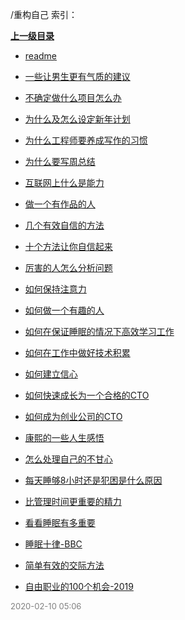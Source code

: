 /重构自己 索引：


**[上一级目录](/index.md)**

- [readme](/重构自己/readme.md)

- [一些让男生更有气质的建议](/重构自己/一些让男生更有气质的建议.md)

- [不确定做什么项目怎么办](/重构自己/不确定做什么项目怎么办.md)

- [为什么及怎么设定新年计划](/重构自己/为什么及怎么设定新年计划.md)

- [为什么工程师要养成写作的习惯](/重构自己/为什么工程师要养成写作的习惯.md)

- [为什么要写周总结](/重构自己/为什么要写周总结.md)

- [互联网上什么是能力](/重构自己/互联网上什么是能力.md)

- [做一个有作品的人](/重构自己/做一个有作品的人.md)

- [几个有效自信的方法](/重构自己/几个有效自信的方法.md)

- [十个方法让你自信起来](/重构自己/十个方法让你自信起来.md)

- [厉害的人怎么分析问题](/重构自己/厉害的人怎么分析问题.md)

- [如何保持注意力](/重构自己/如何保持注意力.md)

- [如何做一个有趣的人](/重构自己/如何做一个有趣的人.md)

- [如何在保证睡眠的情况下高效学习工作](/重构自己/如何在保证睡眠的情况下高效学习工作.md)

- [如何在工作中做好技术积累](/重构自己/如何在工作中做好技术积累.md)

- [如何建立信心](/重构自己/如何建立信心.md)

- [如何快速成长为一个合格的CTO](/重构自己/如何快速成长为一个合格的CTO.md)

- [如何成为创业公司的CTO](/重构自己/如何成为创业公司的CTO.md)

- [康熙的一些人生感悟](/重构自己/康熙的一些人生感悟.md)

- [怎么处理自己的不甘心](/重构自己/怎么处理自己的不甘心.md)

- [每天睡够8小时还是犯困是什么原因](/重构自己/每天睡够8小时还是犯困是什么原因.md)

- [比管理时间更重要的精力](/重构自己/比管理时间更重要的精力.md)

- [看看睡眠有多重要](/重构自己/看看睡眠有多重要.md)

- [睡眠十律-BBC](/重构自己/睡眠十律-BBC.md)

- [简单有效的交际方法](/重构自己/简单有效的交际方法.md)

- [自由职业的100个机会-2019](/重构自己/自由职业的100个机会-2019.md)


<font size=2 color='grey'> 2020-02-10 05:06 </font>